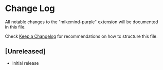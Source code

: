 # Change Log

All notable changes to the "mikemind-purple" extension will be documented in this file.

Check [Keep a Changelog](http://keepachangelog.com/) for recommendations on how to structure this file.

## [Unreleased]

- Initial release
